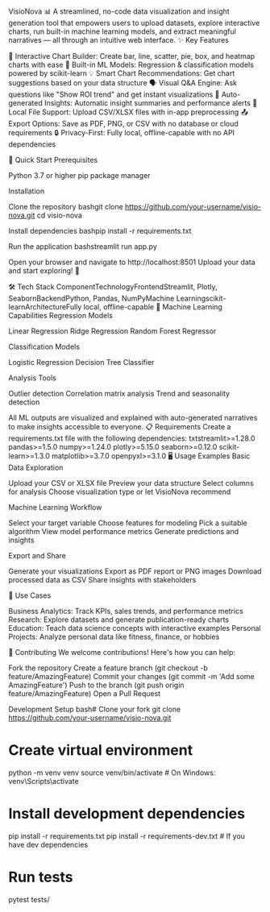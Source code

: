 VisioNova 📊
A streamlined, no-code data visualization and insight generation tool that empowers users to upload datasets, explore interactive charts, run built-in machine learning models, and extract meaningful narratives — all through an intuitive web interface.
✨ Key Features

🎨 Interactive Chart Builder: Create bar, line, scatter, pie, box, and heatmap charts with ease
🤖 Built-in ML Models: Regression & classification models powered by scikit-learn
💡 Smart Chart Recommendations: Get chart suggestions based on your data structure
🗣️ Visual Q&A Engine: Ask questions like "Show ROI trend" and get instant visualizations
📝 Auto-generated Insights: Automatic insight summaries and performance alerts
📂 Local File Support: Upload CSV/XLSX files with in-app preprocessing
📤 Export Options: Save as PDF, PNG, or CSV with no database or cloud requirements
🔒 Privacy-First: Fully local, offline-capable with no API dependencies

🚀 Quick Start
Prerequisites

Python 3.7 or higher
pip package manager

Installation

Clone the repository
bashgit clone https://github.com/your-username/visio-nova.git
cd visio-nova

Install dependencies
bashpip install -r requirements.txt

Run the application
bashstreamlit run app.py

Open your browser and navigate to http://localhost:8501
Upload your data and start exploring! 🎉

🛠️ Tech Stack
ComponentTechnologyFrontendStreamlit, Plotly, SeabornBackendPython, Pandas, NumPyMachine Learningscikit-learnArchitectureFully local, offline-capable
🧠 Machine Learning Capabilities
Regression Models

Linear Regression
Ridge Regression
Random Forest Regressor

Classification Models

Logistic Regression
Decision Tree Classifier

Analysis Tools

Outlier detection
Correlation matrix analysis
Trend and seasonality detection

All ML outputs are visualized and explained with auto-generated narratives to make insights accessible to everyone.
📋 Requirements
Create a requirements.txt file with the following dependencies:
txtstreamlit>=1.28.0
pandas>=1.5.0
numpy>=1.24.0
plotly>=5.15.0
seaborn>=0.12.0
scikit-learn>=1.3.0
matplotlib>=3.7.0
openpyxl>=3.1.0
🖥️ Usage Examples
Basic Data Exploration

Upload your CSV or XLSX file
Preview your data structure
Select columns for analysis
Choose visualization type or let VisioNova recommend

Machine Learning Workflow

Select your target variable
Choose features for modeling
Pick a suitable algorithm
View model performance metrics
Generate predictions and insights

Export and Share

Generate your visualizations
Export as PDF report or PNG images
Download processed data as CSV
Share insights with stakeholders

🎯 Use Cases

Business Analytics: Track KPIs, sales trends, and performance metrics
Research: Explore datasets and generate publication-ready charts
Education: Teach data science concepts with interactive examples
Personal Projects: Analyze personal data like fitness, finance, or hobbies

🤝 Contributing
We welcome contributions! Here's how you can help:

Fork the repository
Create a feature branch (git checkout -b feature/AmazingFeature)
Commit your changes (git commit -m 'Add some AmazingFeature')
Push to the branch (git push origin feature/AmazingFeature)
Open a Pull Request

Development Setup
bash# Clone your fork
git clone https://github.com/your-username/visio-nova.git

# Create virtual environment
python -m venv venv
source venv/bin/activate  # On Windows: venv\Scripts\activate

# Install development dependencies
pip install -r requirements.txt
pip install -r requirements-dev.txt  # If you have dev dependencies

# Run tests
pytest tests/
